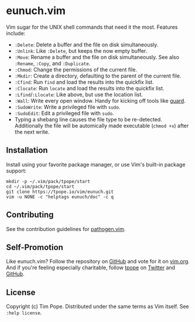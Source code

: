 # eunuch.vim

Vim sugar for the UNIX shell commands that need it the most.  Features
include:

* `:Delete`: Delete a buffer and the file on disk simultaneously.
* `:Unlink`: Like `:Delete`, but keeps the now empty buffer.
* `:Move`: Rename a buffer and the file on disk simultaneously.  See also
  `:Rename`, `:Copy`, and `:Duplicate`.
* `:Chmod`: Change the permissions of the current file.
* `:Mkdir`: Create a directory, defaulting to the parent of the current file.
* `:Cfind`: Run `find` and load the results into the quickfix list.
* `:Clocate`: Run `locate` and load the results into the quickfix list.
* `:Lfind`/`:Llocate`: Like above, but use the location list.
* `:Wall`: Write every open window.  Handy for kicking off tools like
  [guard][].
* `:SudoWrite`: Write a privileged file with `sudo`.
* `:SudoEdit`: Edit a privileged file with `sudo`.
* Typing a shebang line causes the file type to be re-detected.  Additionally
  the file will be automically made executable (`chmod +x`) after the next
  write.

[guard]: https://github.com/guard/guard

## Installation

Install using your favorite package manager, or use Vim's built-in package
support:

    mkdir -p ~/.vim/pack/tpope/start
    cd ~/.vim/pack/tpope/start
    git clone https://tpope.io/vim/eunuch.git
    vim -u NONE -c "helptags eunuch/doc" -c q

## Contributing

See the contribution guidelines for
[pathogen.vim](https://github.com/tpope/vim-pathogen#readme).

## Self-Promotion

Like eunuch.vim? Follow the repository on
[GitHub](https://github.com/tpope/vim-eunuch) and vote for it on
[vim.org](http://www.vim.org/scripts/script.php?script_id=4300).  And if
you're feeling especially charitable, follow [tpope](http://tpo.pe/) on
[Twitter](http://twitter.com/tpope) and
[GitHub](https://github.com/tpope).

## License

Copyright (c) Tim Pope.  Distributed under the same terms as Vim itself.
See `:help license`.
